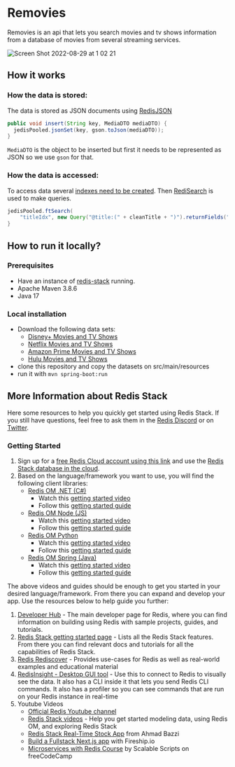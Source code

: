 # Removies

Removies is an api that lets you search movies and tv shows information from a database of movies from several streaming services.

![Screen Shot 2022-08-29 at 1 02 21](https://user-images.githubusercontent.com/4958726/187133254-d462f8c6-06f8-457a-b475-98108ee4ba85.png)

## How it works

### How the data is stored:

The data is stored as JSON documents using [RedisJSON](https://redis.io/docs/stack/json/)

```java
public void insert(String key, MediaDTO mediaDTO) {
  jedisPooled.jsonSet(key, gson.toJson(mediaDTO));
}
```

`MediaDTO` is the object to be inserted but first it needs to be represented as JSON so we use `gson` for that.

### How the data is accessed:

To access data several [indexes need to be created](https://redis.io/commands/ft.create/).
Then [RediSearch](https://redis.io/docs/stack/search/) is used to make queries.


```java
jedisPooled.ftSearch(
    "titleIdx", new Query("@title:(" + cleanTitle + ")").returnFields("title"));
}
```


## How to run it locally?


### Prerequisites

- Have an instance of [redis-stack](khttps://redis.io/docs/stack/) running.
- Apache Maven 3.8.6
- Java 17

### Local installation

- Download the following data sets:
   - [Disney+ Movies and TV Shows](https://www.kaggle.com/datasets/shivamb/disney-movies-and-tv-shows)
   - [Netflix Movies and TV Shows](https://www.kaggle.com/datasets/shivamb/netflix-shows)
   - [Amazon Prime Movies and TV Shows](https://www.kaggle.com/datasets/shivamb/amazon-prime-movies-and-tv-shows)
   - [Hulu Movies and TV Shows](https://www.kaggle.com/datasets/shivamb/hulu-movies-and-tv-shows)
- clone this repository and copy the datasets on src/main/resources
- run it with `mvn spring-boot:run`

## More Information about Redis Stack

Here some resources to help you quickly get started using Redis Stack. If you still have questions, feel free to ask them in the [Redis Discord](https://discord.gg/redis) or on [Twitter](https://twitter.com/redisinc).

### Getting Started

1. Sign up for a [free Redis Cloud account using this link](https://redis.info/try-free-dev-to) and use the [Redis Stack database in the cloud](https://developer.redis.com/create/rediscloud).
1. Based on the language/framework you want to use, you will find the following client libraries:
    - [Redis OM .NET (C#)](https://github.com/redis/redis-om-dotnet)
        - Watch this [getting started video](https://www.youtube.com/watch?v=ZHPXKrJCYNA)
        - Follow this [getting started guide](https://redis.io/docs/stack/get-started/tutorials/stack-dotnet/)
    - [Redis OM Node (JS)](https://github.com/redis/redis-om-node)
        - Watch this [getting started video](https://www.youtube.com/watch?v=KUfufrwpBkM)
        - Follow this [getting started guide](https://redis.io/docs/stack/get-started/tutorials/stack-node/)
    - [Redis OM Python](https://github.com/redis/redis-om-python)
        - Watch this [getting started video](https://www.youtube.com/watch?v=PPT1FElAS84)
        - Follow this [getting started guide](https://redis.io/docs/stack/get-started/tutorials/stack-python/)
    - [Redis OM Spring (Java)](https://github.com/redis/redis-om-spring)
        - Watch this [getting started video](https://www.youtube.com/watch?v=YhQX8pHy3hk)
        - Follow this [getting started guide](https://redis.io/docs/stack/get-started/tutorials/stack-spring/)

The above videos and guides should be enough to get you started in your desired language/framework. From there you can expand and develop your app. Use the resources below to help guide you further:

1. [Developer Hub](https://redis.info/devhub) - The main developer page for Redis, where you can find information on building using Redis with sample projects, guides, and tutorials.
1. [Redis Stack getting started page](https://redis.io/docs/stack/) - Lists all the Redis Stack features. From there you can find relevant docs and tutorials for all the capabilities of Redis Stack.
1. [Redis Rediscover](https://redis.com/rediscover/) - Provides use-cases for Redis as well as real-world examples and educational material
1. [RedisInsight - Desktop GUI tool](https://redis.info/redisinsight) - Use this to connect to Redis to visually see the data. It also has a CLI inside it that lets you send Redis CLI commands. It also has a profiler so you can see commands that are run on your Redis instance in real-time
1. Youtube Videos
    - [Official Redis Youtube channel](https://redis.info/youtube)
    - [Redis Stack videos](https://www.youtube.com/watch?v=LaiQFZ5bXaM&list=PL83Wfqi-zYZFIQyTMUU6X7rPW2kVV-Ppb) - Help you get started modeling data, using Redis OM, and exploring Redis Stack
    - [Redis Stack Real-Time Stock App](https://www.youtube.com/watch?v=mUNFvyrsl8Q) from Ahmad Bazzi
    - [Build a Fullstack Next.js app](https://www.youtube.com/watch?v=DOIWQddRD5M) with Fireship.io
    - [Microservices with Redis Course](https://www.youtube.com/watch?v=Cy9fAvsXGZA) by Scalable Scripts on freeCodeCamp
